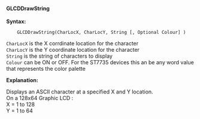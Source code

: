 <div class="section">

<div class="titlepage">

<div>

<div>

#### <span id="_glcddrawstring"></span>GLCDDrawString

</div>

</div>

</div>

<span class="strong">**Syntax:**</span>

``` screen
    GLCDDrawString(CharLocX, CharLocY, String [, Optional Colour] )
```

`CharLocX` is the X corrdinate location for the character  
`CharLocY` is the Y coordinate location for the character  
`String` is the string of characters to display  
`Colour` can be ON or OFF. For the ST7735 devices this an be any word
value that represents the color palette

<span class="strong">**Explanation:**</span>

Displays an ASCII character at a specified X and Y location.  
On a 128x64 Graphic LCD :  
X = 1 to 128  
Y = 1 to 64  

</div>
